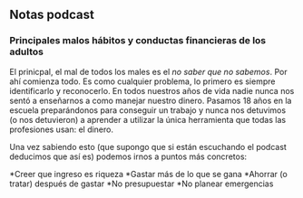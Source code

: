 ## Notas podcast

### Principales malos hábitos y conductas financieras de los adultos

El prinicpal, el mal de todos los males es el *no saber que no sabemos*. Por ahí comienza todo. Es como cualquier problema, lo primero es siempre identificarlo y reconocerlo. En todos nuestros años de vida nadie nunca nos sentó a enseñarnos a como manejar nuestro dinero. Pasamos 18 años en la escuela preparándonos para conseguir un trabajo y nunca nos detuvimos (o nos detuvieron) a aprender a utilizar la única herramienta que todas las profesiones usan: el dinero.

Una vez sabiendo esto (que supongo que si están escuchando el podcast deducimos que así es) podemos irnos a puntos más concretos:

*Creer que ingreso es riqueza
*Gastar más de lo que se gana
*Ahorrar (o tratar) después de gastar
*No presupuestar
*No planear emergencias